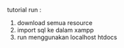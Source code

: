 tutorial run :

1. download semua resource
2. import sql ke dalam xampp
3. run menggunakan localhost htdocs
